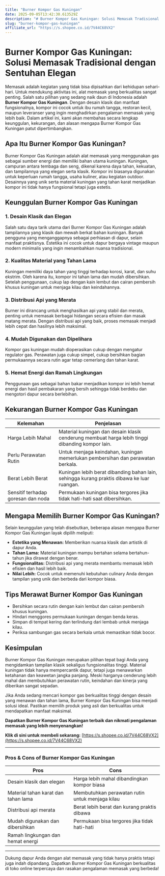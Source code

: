```yaml
---
title: "Burner Kompor Gas Kuningan"
date: 2025-09-05T13:42:30.613529Z
description: "# Burner Kompor Gas Kuningan: Solusi Memasak Tradisional dengan Sentuhan Elegan..."
slug: "burner-kompor-gas-kuningan"
affiliate_url: "https://s.shopee.co.id/7V44C68VX2"
---
```

# Burner Kompor Gas Kuningan: Solusi Memasak Tradisional dengan Sentuhan Elegan

Memasak adalah kegiatan yang tidak bisa dipisahkan dari kehidupan sehari-hari. Untuk mendukung aktivitas ini, alat memasak yang berkualitas sangat penting. Salah satu pilihan yang sedang naik daun di Indonesia adalah **Burner Kompor Gas Kuningan**. Dengan desain klasik dan manfaat fungsionalnya, kompor ini cocok untuk ibu rumah tangga, restoran kecil, maupun leveranser yang ingin menghadirkan pengalaman memasak yang lebih baik. Dalam artikel ini, kami akan membahas secara lengkap keunggulan, kekurangan, dan alasan mengapa Burner Kompor Gas Kuningan patut dipertimbangkan.

## Apa Itu Burner Kompor Gas Kuningan?

Burner Kompor Gas Kuningan adalah alat memasak yang menggunakan gas sebagai sumber energi dan memiliki bahan utama kuningan. Kuningan, campuran antara tembaga dan seng, dikenal karena daya tahan, kekuatan, dan tampilannya yang elegan serta klasik. Kompor ini biasanya digunakan untuk keperluan rumah tangga, usaha kuliner, atau kegiatan outdoor. Desainnya yang unik serta material kuningan yang tahan karat menjadikan kompor ini tidak hanya fungsional tetapi juga estetis.

## Keunggulan Burner Kompor Gas Kuningan

### 1. Desain Klasik dan Elegan

Salah satu daya tarik utama dari Burner Kompor Gas Kuningan adalah tampilannya yang klasik dan mewah berkat bahan kuningan. Banyak pengguna yang menganggapnya sebagai perhiasan di dapur, selain manfaat praktisnya. Estetika ini cocok untuk dapur bergaya vintage maupun modern minimalis yang ingin menambahkan nuansa tradisional.

### 2. Kualitas Material yang Tahan Lama

Kuningan memiliki daya tahan yang tinggi terhadap korosi, karat, dan suhu ekstrim. Oleh karena itu, kompor ini tahan lama dan mudah dibersihkan. Setelah penggunaan, cukup lap dengan kain lembut dan cairan pembersih khusus kuningan untuk menjaga kilau dan keindahannya.

### 3. Distribusi Api yang Merata

Burner ini dirancang untuk menghasilkan api yang stabil dan merata, penting untuk memasak berbagai hidangan secara efisien dan masak matang merata. Dengan distribusi api yang baik, proses memasak menjadi lebih cepat dan hasilnya lebih maksimal.

### 4. Mudah Digunakan dan Dipelihara

Kompor gas kuningan mudah dioperasikan cukup dengan mengatur regulator gas. Perawatan juga cukup simpel, cukup bersihkan bagian permukaannya secara rutin agar tetap cemerlang dan tahan karat.

### 5. Hemat Energi dan Ramah Lingkungan

Penggunaan gas sebagai bahan bakar menjadikan kompor ini lebih hemat energi dan hasil pembakaran yang bersih sehingga tidak berdebu dan mengotori dapur secara berlebihan.

## Kekurangan Burner Kompor Gas Kuningan

| Kelemahan                                | Penjelasan                                               |
|------------------------------------------|----------------------------------------------------------|
| Harga Lebih Mahal                      | Material kuningan dan desain klasik cenderung membuat harga lebih tinggi dibanding kompor lain. |
| Perlu Perawatan Rutin                 | Untuk menjaga keindahan, kuningan memerlukan pembersihan dan perawatan berkala. |
| Berat Lebih Berat                     | Kuningan lebih berat dibanding bahan lain, sehingga kurang praktis dibawa ke luar ruangan. |
| Sensitif terhadap goresan dan noda  | Permukaan kuningan bisa tergores jika tidak hati-hati saat dibersihkan. |

## Mengapa Memilih Burner Kompor Gas Kuningan?

Selain keunggulan yang telah disebutkan, beberapa alasan mengapa Burner Kompor Gas Kuningan layak dipilih meliputi:

- **Estetika yang Menawan:** Memberikan nuansa klasik dan artistik di dapur Anda.
- **Tahan Lama:** Material kuningan mampu bertahan selama bertahun-tahun jika dirawat dengan benar.
- **Fungsionalitas:** Distribusi api yang merata membantu memasak lebih efisien dan hasil lebih baik.
- **Nilai Lebih:** Cocok untuk memenuhi kebutuhan culinary Anda dengan tampilan yang unik dan berbeda dari kompor biasa.

## Tips Merawat Burner Kompor Gas Kuningan

- Bersihkan secara rutin dengan kain lembut dan cairan pembersih khusus kuningan.
- Hindari menggores permukaan kuningan dengan benda keras.
- Simpan di tempat kering dan terlindung dari lembab untuk menjaga kilau.
- Periksa sambungan gas secara berkala untuk memastikan tidak bocor.

## Kesimpulan

Burner Kompor Gas Kuningan merupakan pilihan tepat bagi Anda yang mengidamkan tampilan klasik sekaligus fungsionalitas tinggi. Material kuningan tidak hanya mempercantik dapur, tetapi juga menawarkan ketahanan dan keawetan jangka panjang. Meski harganya cenderung lebih mahal dan membutuhkan perawatan rutin, keindahan dan kinerja yang diberikan sangat sepadan.

Jika Anda sedang mencari kompor gas berkualitas tinggi dengan desain yang menawan dan tahan lama, Burner Kompor Gas Kuningan bisa menjadi solusi ideal. Pastikan memilih produk yang asli dan berkualitas untuk mendapatkan manfaat maksimal.

**Dapatkan Burner Kompor Gas Kuningan terbaik dan nikmati pengalaman memasak yang lebih menyenangkan!**

**Klik di sini untuk membeli sekarang:** [https://s.shopee.co.id/7V44C68VX2](https://s.shopee.co.id/7V44C68VX2)

---

### Pros & Cons of Burner Kompor Gas Kuningan

| **Pros**                                   | **Cons**                                              |
|--------------------------------------------|-------------------------------------------------------|
| Desain klasik dan elegan                  | Harga lebih mahal dibandingkan kompor biasa         |
| Material tahan karat dan tahan lama       | Membutuhkan perawatan rutin untuk menjaga kilau   |
| Distribusi api merata                     | Berat lebih berat dan kurang praktis dibawa       |
| Mudah digunakan dan dibersihkan          | Permukaan bisa tergores jika tidak hati-hati     |
| Ramah lingkungan dan hemat energi        |                                                       |

---

Dukung dapur Anda dengan alat memasak yang tidak hanya praktis tetapi juga indah dipandang. Dapatkan Burner Kompor Gas Kuningan berkualitas di toko online terpercaya dan rasakan pengalaman memasak yang berbeda!